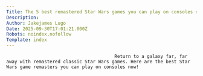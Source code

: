 ```yaml
---
Title: The 5 best remastered Star Wars games you can play on consoles right now
Description: 
Author: Jakejames Lugo
Date: 2025-09-30T17:01:21.000Z
Robots: noindex,nofollow
Template: index
---
```


                                            Return to a galaxy far, far away with remastered classic Star Wars games. Here are the best Star Wars game remasters you can play on consoles now!
                                        